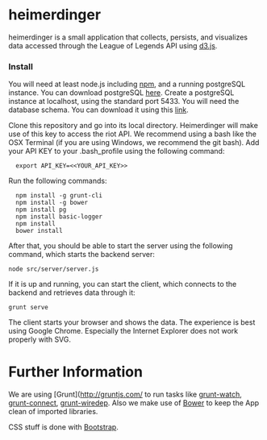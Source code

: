 # heimerdinger

heimerdinger is a small application that collects, persists, and visualizes data accessed through the League of Legends API using [d3.js](http://d3js.org/).

### Install
You will need at least node.js including [npm](https://nodejs.org/), and a running postgreSQL instance.
You can download postgreSQL [here](http://www.postgresql.org/download/). Create a postgreSQL instance at localhost, using the standard port 5433. You will need the database schema. You can download it using this [link](database_schema/thresh).

Clone this repository and go into its local directory. Heimerdinger will make use of this key to access the riot API. We recommend using a bash like the OSX Terminal (if you are using Windows, we recommend the git bash). Add your API KEY to your .bash_profile using the following command: 
```
  export API_KEY=<<YOUR_API_KEY>>
```
Run the following commands:
```
  npm install -g grunt-cli
  npm install -g bower
  npm install pg
  npm install basic-logger
  npm install
  bower install
```
After that, you should be able to start the server using the following command, which starts the backend server: 
```
node src/server/server.js
```
If it is up and running, you can start the client, which connects to the backend and retrieves data through it:
```
grunt serve
```
The client starts your browser and shows the data. 
The experience is best using Google Chrome. Especially the Internet Explorer does not work properly with SVG.

# Further Information

We are using [Grunt](http://gruntjs.com/ to run tasks like [grunt-watch](https://github.com/gruntjs/grunt-contrib-watch), [grunt-connect](https://github.com/gruntjs/grunt-contrib-connect), [grunt-wiredep](https://github.com/stephenplusplus/grunt-wiredep). 
Also we make use of [Bower](http://bower.io/) to keep the App clean of imported libraries.

CSS stuff is done with [Bootstrap](http://getbootstrap.com/).

